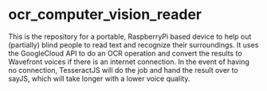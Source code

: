 # ocr_computer_vision_reader

This is the repository for a portable, RaspberryPi based device to help out (partially) blind people to read text and recognize their surroundings. It uses the GoogleCloud API to do an OCR operation and convert the results to Wavefront voices if there is an internet connection. In the event of having no connection, TesseractJS will do the job and hand the result over to sayJS, which will take longer with a lower voice quality.
